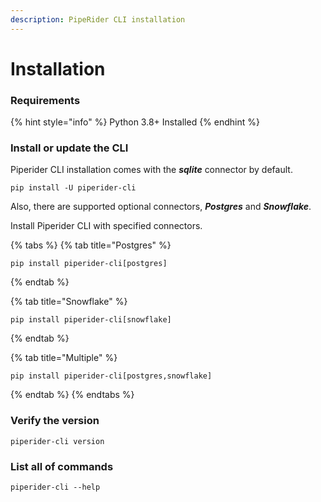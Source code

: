 ```yaml
---
description: PipeRider CLI installation
---
```


# Installation

### Requirements

{% hint style="info" %}
Python 3.8+ Installed
{% endhint %}

### Install or update the CLI

Piperider CLI installation comes with the _**sqlite**_ connector by default.

```shell
pip install -U piperider-cli
```

Also, there are supported optional connectors, _**Postgres**_ and _**Snowflake**_.

Install Piperider CLI with specified connectors.

{% tabs %}
{% tab title="Postgres" %}
```
pip install piperider-cli[postgres]
```
{% endtab %}

{% tab title="Snowflake" %}
```
pip install piperider-cli[snowflake]
```
{% endtab %}

{% tab title="Multiple" %}
```
pip install piperider-cli[postgres,snowflake]
```
{% endtab %}
{% endtabs %}

### Verify the version

```shell
piperider-cli version
```

### List all of commands

```shell
piperider-cli --help
```
